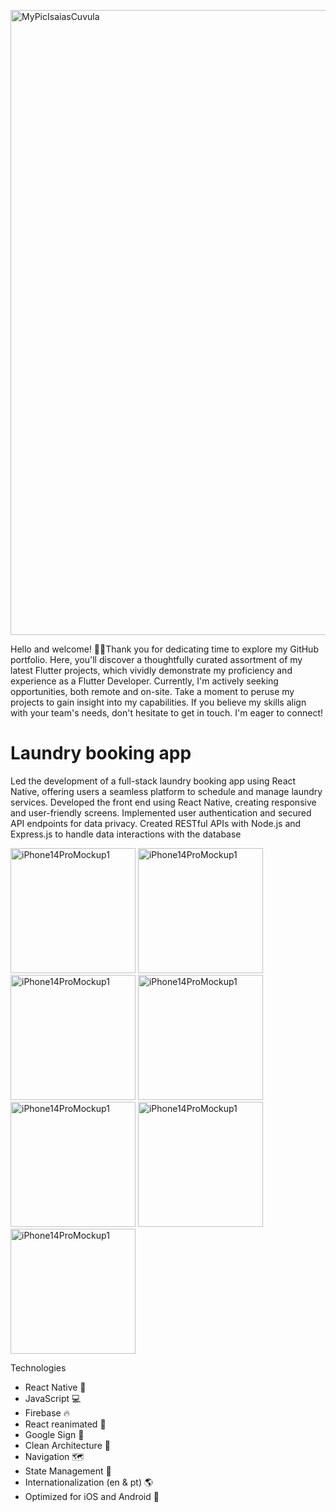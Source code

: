 
<p align="left">
  <img width="1000" alt="MyPicIsaiasCuvula" src="https://github.com/Shamaun01/ReactNative-Developer-Portfolio-main/assets/95437338/3cb5f6f2-45cf-4c2d-a933-0c4de57adcf7" />
</p>
Hello and welcome! 👋🏾Thank you for dedicating time to explore my GitHub portfolio. Here, you'll discover a thoughtfully curated assortment of my latest Flutter projects, which vividly demonstrate my proficiency and experience as a Flutter Developer. Currently, I'm actively seeking opportunities, both remote and on-site. Take a moment to peruse my projects to gain insight into my capabilities. If you believe my skills align with your team's needs, don't hesitate to get in touch. I'm eager to connect! 

# Laundry booking app

Led the development of a full-stack laundry booking app using React Native, offering users 
a seamless platform to schedule and manage laundry services. Developed the front end 
using React Native, creating responsive and user-friendly screens. Implemented user 
authentication and secured API endpoints for data privacy. Created RESTful APIs with 
Node.js and Express.js to handle data interactions with the database 

<p align="left">
 <img width="200" alt="iPhone14ProMockup1" src="https://github.com/Shamaun01/Laundry-booking/assets/95437338/20b1ed0c-9e35-490e-be97-e70e83f2c39d" />
 <img width="200" alt="iPhone14ProMockup1" src="https://github.com/Shamaun01/Laundry-booking/assets/95437338/c5010f9c-4b20-4026-b7af-c38aece3fcb1" />
 <img width="200" alt="iPhone14ProMockup1" src="https://github.com/Shamaun01/Laundry-booking/assets/95437338/25d498c3-0661-45fd-854f-27bcf9252325" />
 <img width="200" alt="iPhone14ProMockup1" src="https://github.com/Shamaun01/Laundry-booking/assets/95437338/3c028275-cb71-428b-84b4-f9d5ceac2134" />
 <img width="200" alt="iPhone14ProMockup1" src="https://github.com/Shamaun01/Laundry-booking/assets/95437338/98dd92c2-a8e9-4db8-8fb1-6b0e5ee33011" />
  <img width="200" alt="iPhone14ProMockup1" src="https://github.com/Shamaun01/Laundry-booking/assets/95437338/ec0d210a-fb77-44d8-af5a-d8f398bf398a" />
 <img width="200" alt="iPhone14ProMockup1" src="https://github.com/Shamaun01/Laundry-booking/assets/95437338/b18c2c79-b9a5-42e7-a45a-58a16a70bdfa" />
</p>



Technologies

- React Native 🦋 
- JavaScript 💻
- Firebase 🔥
- React reanimated 💾
- Google Sign 🔑
- Clean Architecture 🔨
- Navigation 🗺️
- State Management 🚀
- Internationalization (en & pt) 🌎
- Optimized for iOS and Android 📱
